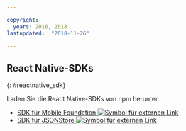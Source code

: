 ```yaml
---

copyright:
  years: 2016, 2018
lastupdated:  "2018-11-26"

---
```


##	React Native-SDKs
{: #reactnative_sdk}

Laden Sie die React Native-SDKs von npm herunter.

* [SDK für Mobile Foundation ![Symbol für externen Link](../../icons/launch-glyph.svg "Symbol für externen Link")](https://www.npmjs.com/package/react-native-ibm-mobilefirst)
* [SDK für JSONStore ![Symbol für externen Link](../../icons/launch-glyph.svg "Symbol für externen Link")](https://www.npmjs.com/package/react-native-mobilefirst-jsonstore)

